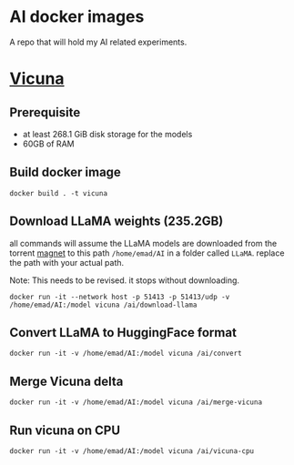 # AI docker images

A repo that will hold my AI related experiments.


# [Vicuna](https://github.com/lm-sys/FastChat)

## Prerequisite

* at least 268.1 GiB disk storage for the models
* 60GB of RAM

## Build docker image

```
docker build . -t vicuna
```

## Download LLaMA weights (235.2GB)

all commands will assume the LLaMA models are downloaded from the torrent [magnet](magnet:?xt=urn:btih:b8287ebfa04f879b048d4d4404108cf3e8014352&dn=LLaMA&tr=udp%3A%2F%2Ftracker.opentrackr.org%3A1337%2Fannounce) to this path `/home/emad/AI`  in a folder called `LLaMA`. replace the path with your actual path.


Note: This needs to be revised. it stops without downloading.
```
docker run -it --network host -p 51413 -p 51413/udp -v /home/emad/AI:/model vicuna /ai/download-llama
```

## Convert LLaMA to HuggingFace format

```
docker run -it -v /home/emad/AI:/model vicuna /ai/convert
```

## Merge Vicuna delta

```
docker run -it -v /home/emad/AI:/model vicuna /ai/merge-vicuna
```

## Run vicuna on CPU

```
docker run -it -v /home/emad/AI:/model vicuna /ai/vicuna-cpu
```
